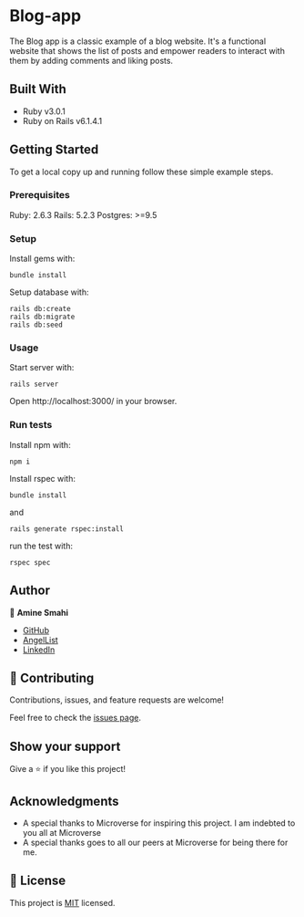 # Blog-app

The Blog app is a classic example of a blog website. It's a functional website that shows the list of posts and empower readers to interact with them by adding comments and liking posts.

## Built With

- Ruby v3.0.1
- Ruby on Rails v6.1.4.1
## Getting Started

To get a local copy up and running follow these simple example steps.

### Prerequisites
Ruby: 2.6.3 Rails: 5.2.3 Postgres: >=9.5

### Setup
Install gems with:
```
bundle install
```
Setup database with:
```
rails db:create
rails db:migrate
rails db:seed
```

### Usage
Start server with:

```
rails server
```

Open http://localhost:3000/ in your browser.

### Run tests
Install npm with:
```
npm i
```
Install rspec with:
```
bundle install
```
and
```
rails generate rspec:install
```
run the test with:
```
rspec spec
```

## Author 
👤 **Amine Smahi**
- [GitHub](https://github.com/medaminedev66)
- [AngelList](https://angel.co/u/md-amine-smahi)
- [LinkedIn](https://www.linkedin.com/in/md-amine-smahi/)

## 🤝 Contributing

Contributions, issues, and feature requests are welcome!

Feel free to check the [issues page](https://github.com/medaminedev66/blog-app/issues).

## Show your support

Give a ⭐️ if you like this project!

## Acknowledgments

- A special thanks to Microverse for inspiring this project. I am indebted to you all at Microverse
- A special thanks goes to all our peers at Microverse for being there for me.

## 📝 License

This project is [MIT](./MIT.md) licensed.
